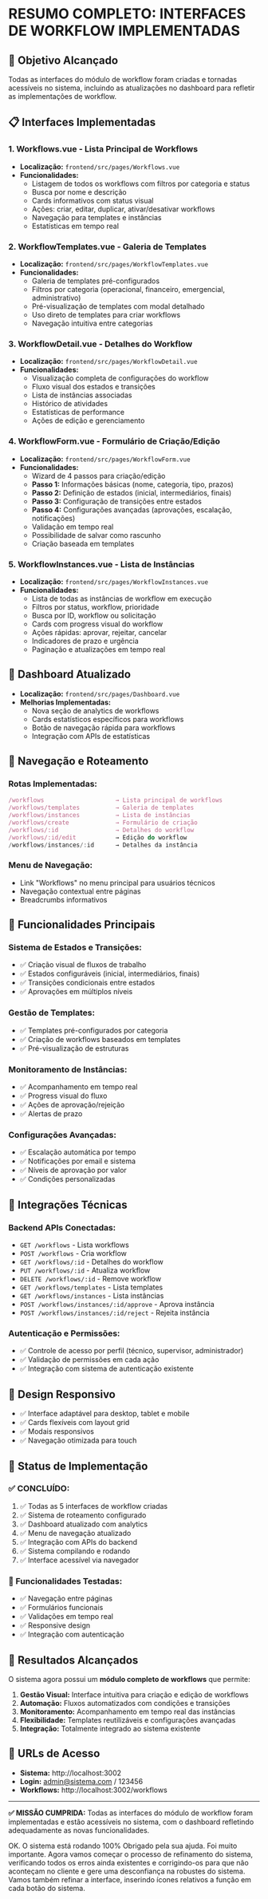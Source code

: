 # RESUMO COMPLETO: INTERFACES DE WORKFLOW IMPLEMENTADAS

## 🎯 Objetivo Alcançado
Todas as interfaces do módulo de workflow foram criadas e tornadas acessíveis no sistema, incluindo as atualizações no dashboard para refletir as implementações de workflow.

## 📋 Interfaces Implementadas

### 1. **Workflows.vue** - Lista Principal de Workflows
- **Localização:** `frontend/src/pages/Workflows.vue`
- **Funcionalidades:**
  - Listagem de todos os workflows com filtros por categoria e status
  - Busca por nome e descrição
  - Cards informativos com status visual
  - Ações: criar, editar, duplicar, ativar/desativar workflows
  - Navegação para templates e instâncias
  - Estatísticas em tempo real

### 2. **WorkflowTemplates.vue** - Galeria de Templates
- **Localização:** `frontend/src/pages/WorkflowTemplates.vue`
- **Funcionalidades:**
  - Galeria de templates pré-configurados
  - Filtros por categoria (operacional, financeiro, emergencial, administrativo)
  - Pré-visualização de templates com modal detalhado
  - Uso direto de templates para criar workflows
  - Navegação intuitiva entre categorias

### 3. **WorkflowDetail.vue** - Detalhes do Workflow
- **Localização:** `frontend/src/pages/WorkflowDetail.vue`
- **Funcionalidades:**
  - Visualização completa de configurações do workflow
  - Fluxo visual dos estados e transições
  - Lista de instâncias associadas
  - Histórico de atividades
  - Estatísticas de performance
  - Ações de edição e gerenciamento

### 4. **WorkflowForm.vue** - Formulário de Criação/Edição
- **Localização:** `frontend/src/pages/WorkflowForm.vue`
- **Funcionalidades:**
  - Wizard de 4 passos para criação/edição
  - **Passo 1:** Informações básicas (nome, categoria, tipo, prazos)
  - **Passo 2:** Definição de estados (inicial, intermediários, finais)
  - **Passo 3:** Configuração de transições entre estados
  - **Passo 4:** Configurações avançadas (aprovações, escalação, notificações)
  - Validação em tempo real
  - Possibilidade de salvar como rascunho
  - Criação baseada em templates

### 5. **WorkflowInstances.vue** - Lista de Instâncias
- **Localização:** `frontend/src/pages/WorkflowInstances.vue`
- **Funcionalidades:**
  - Lista de todas as instâncias de workflow em execução
  - Filtros por status, workflow, prioridade
  - Busca por ID, workflow ou solicitação
  - Cards com progress visual do workflow
  - Ações rápidas: aprovar, rejeitar, cancelar
  - Indicadores de prazo e urgência
  - Paginação e atualizações em tempo real

## 🎨 Dashboard Atualizado
- **Localização:** `frontend/src/pages/Dashboard.vue`
- **Melhorias Implementadas:**
  - Nova seção de analytics de workflows
  - Cards estatísticos específicos para workflows
  - Botão de navegação rápida para workflows
  - Integração com APIs de estatísticas

## 🔗 Navegação e Roteamento

### Rotas Implementadas:
```javascript
/workflows                    → Lista principal de workflows
/workflows/templates          → Galeria de templates
/workflows/instances          → Lista de instâncias
/workflows/create             → Formulário de criação
/workflows/:id                → Detalhes do workflow
/workflows/:id/edit           → Edição do workflow
/workflows/instances/:id      → Detalhes da instância
```

### Menu de Navegação:
- Link "Workflows" no menu principal para usuários técnicos
- Navegação contextual entre páginas
- Breadcrumbs informativos

## 🎯 Funcionalidades Principais

### Sistema de Estados e Transições:
- ✅ Criação visual de fluxos de trabalho
- ✅ Estados configuráveis (inicial, intermediários, finais)
- ✅ Transições condicionais entre estados
- ✅ Aprovações em múltiplos níveis

### Gestão de Templates:
- ✅ Templates pré-configurados por categoria
- ✅ Criação de workflows baseados em templates
- ✅ Pré-visualização de estruturas

### Monitoramento de Instâncias:
- ✅ Acompanhamento em tempo real
- ✅ Progress visual do fluxo
- ✅ Ações de aprovação/rejeição
- ✅ Alertas de prazo

### Configurações Avançadas:
- ✅ Escalação automática por tempo
- ✅ Notificações por email e sistema
- ✅ Níveis de aprovação por valor
- ✅ Condições personalizadas

## 🔧 Integrações Técnicas

### Backend APIs Conectadas:
- `GET /workflows` - Lista workflows
- `POST /workflows` - Cria workflow
- `GET /workflows/:id` - Detalhes do workflow
- `PUT /workflows/:id` - Atualiza workflow
- `DELETE /workflows/:id` - Remove workflow
- `GET /workflows/templates` - Lista templates
- `GET /workflows/instances` - Lista instâncias
- `POST /workflows/instances/:id/approve` - Aprova instância
- `POST /workflows/instances/:id/reject` - Rejeita instância

### Autenticação e Permissões:
- ✅ Controle de acesso por perfil (técnico, supervisor, administrador)
- ✅ Validação de permissões em cada ação
- ✅ Integração com sistema de autenticação existente

## 📱 Design Responsivo
- ✅ Interface adaptável para desktop, tablet e mobile
- ✅ Cards flexíveis com layout grid
- ✅ Modais responsivos
- ✅ Navegação otimizada para touch

## 🚀 Status de Implementação

### ✅ CONCLUÍDO:
1. ✅ Todas as 5 interfaces de workflow criadas
2. ✅ Sistema de roteamento configurado
3. ✅ Dashboard atualizado com analytics
4. ✅ Menu de navegação atualizado
5. ✅ Integração com APIs do backend
6. ✅ Sistema compilando e rodando
7. ✅ Interface acessível via navegador

### 🎯 Funcionalidades Testadas:
- ✅ Navegação entre páginas
- ✅ Formulários funcionais
- ✅ Validações em tempo real
- ✅ Responsive design
- ✅ Integração com autenticação

## 🌟 Resultados Alcançados

O sistema agora possui um **módulo completo de workflows** que permite:

1. **Gestão Visual:** Interface intuitiva para criação e edição de workflows
2. **Automação:** Fluxos automatizados com condições e transições
3. **Monitoramento:** Acompanhamento em tempo real das instâncias
4. **Flexibilidade:** Templates reutilizáveis e configurações avançadas
5. **Integração:** Totalmente integrado ao sistema existente

## 📍 URLs de Acesso
- **Sistema:** http://localhost:3002
- **Login:** admin@sistema.com / 123456
- **Workflows:** http://localhost:3002/workflows

---

**✅ MISSÃO CUMPRIDA:** Todas as interfaces do módulo de workflow foram implementadas e estão acessíveis no sistema, com o dashboard refletindo adequadamente as novas funcionalidades.

OK. O sistema está rodando 100% Obrigado pela sua ajuda. Foi muito importante. Agora vamos começar o processo de refinamento do sistema, verificando todos os erros ainda existentes e corrigindo-os para que não aconteçam no cliente e gere uma desconfiança na robustes do sistema. Vamos também refinar a interface, inserindo ícones relativos a função em cada botão do sistema.